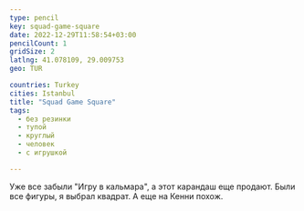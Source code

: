 ```yaml
---
type: pencil
key: squad-game-square
date: 2022-12-29T11:58:54+03:00
pencilCount: 1
gridSize: 2
latlng: 41.078109, 29.009753
geo: TUR

countries: Turkey
cities: Istanbul
title: "Squad Game Square"
tags:
  - без резинки
  - тупой
  - круглый
  - человек
  - с игрушкой

---
```


Уже все забыли "Игру в кальмара", а этот карандаш еще продают. Были все фигуры, я выбрал квадрат. А еще на Кенни похож.
